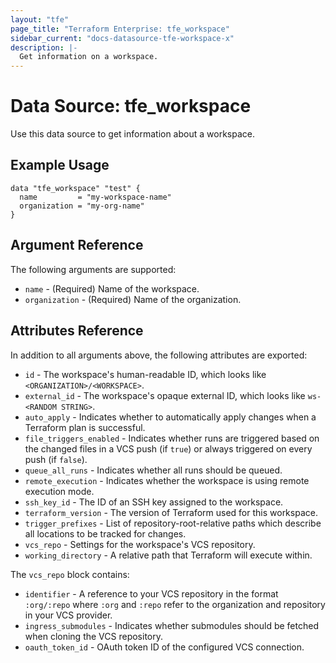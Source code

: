 ```yaml
---
layout: "tfe"
page_title: "Terraform Enterprise: tfe_workspace"
sidebar_current: "docs-datasource-tfe-workspace-x"
description: |-
  Get information on a workspace.
---
```


# Data Source: tfe_workspace

Use this data source to get information about a workspace.

## Example Usage

```hcl
data "tfe_workspace" "test" {
  name         = "my-workspace-name"
  organization = "my-org-name"
}
```

## Argument Reference

The following arguments are supported:

* `name` - (Required) Name of the workspace.
* `organization` - (Required) Name of the organization.

## Attributes Reference

In addition to all arguments above, the following attributes are exported:

* `id` - The workspace's human-readable ID, which looks like
  `<ORGANIZATION>/<WORKSPACE>`.
* `external_id` - The workspace's opaque external ID, which looks like
  `ws-<RANDOM STRING>`.
* `auto_apply` - Indicates whether to automatically apply changes when a
  Terraform plan is successful.
* `file_triggers_enabled` - Indicates whether runs are triggered based on the changed files in a VCS push (if `true`) or always triggered on every push (if `false`).
* `queue_all_runs` - Indicates whether all runs should be queued.
* `remote_execution` - Indicates whether the workspace is using remote execution mode.
* `ssh_key_id` - The ID of an SSH key assigned to the workspace.
* `terraform_version` - The version of Terraform used for this workspace.
* `trigger_prefixes` - List of repository-root-relative paths which describe all locations to be tracked for changes.
* `vcs_repo` - Settings for the workspace's VCS repository.
* `working_directory` - A relative path that Terraform will execute within.

The `vcs_repo` block contains:

* `identifier` - A reference to your VCS repository in the format `:org/:repo`
  where `:org` and `:repo` refer to the organization and repository in your VCS
  provider.
* `ingress_submodules` - Indicates whether submodules should be fetched when
  cloning the VCS repository.
* `oauth_token_id` - OAuth token ID of the configured VCS connection.
